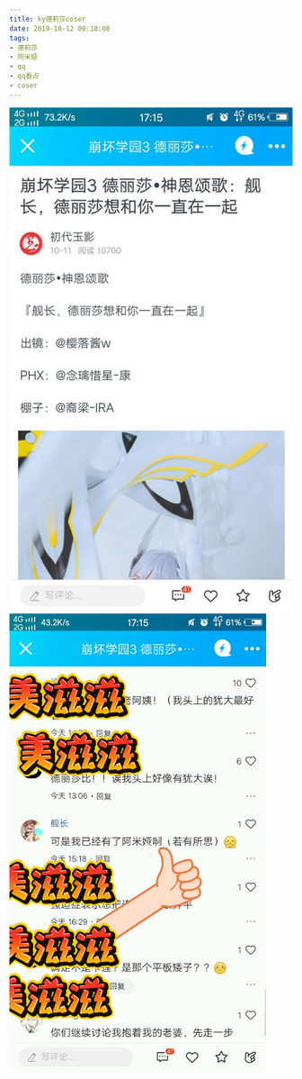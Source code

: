 ```yaml
---
title: ky德莉莎coser
date: 2019-10-12 00:18:08
tags:
- 德莉莎
- 阿米娅
- qq
- qq看点
- coser
---
```

![](2019-10-12-00-18/01.jpg)
![](2019-10-12-00-18/02.jpg)
